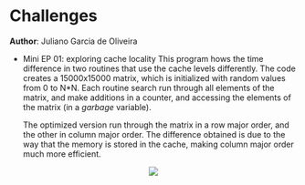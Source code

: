 Challenges
==
**Author**: Juliano Garcia de Oliveira
- Mini EP 01: exploring cache locality
	This program hows the time difference in two routines that use the cache levels differently. The code creates a 15000x15000 matrix, which is initialized with random values from 0 to N*N.
	Each routine search run through all elements of the matrix, and make additions in a counter, and accessing the elements of the matrix (in a *garbage* variable).

	The optimized version run through the matrix in a row major order, and the other in column major order. The difference obtained is due to the way that the memory is stored in the cache, making column major order much more efficient.

<p align="center" width="300">
<img src="http://www.plantation-productions.com/Webster/www.artofasm.com/Linux/HTML/images/Arrays4.gif"/>
</p>
